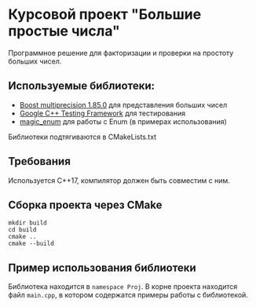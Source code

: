 # Курсовой проект "Большие простые числа"

Программное решение для факторизации и проверки на простоту больших чисел. 

## Используемые библиотеки:

* [Boost multiprecision 1.85.0](https://github.com/boostorg/multiprecision.git) для представления больших чисел
* [Google C++ Testing Framework](https://github.com/google/googletest) для тестирования
* [magic_enum](https://github.com/Neargye/magic_enum) для работы с Enum (в примерах использования)

Библиотеки подтягиваются в CMakeLists.txt

## Требования
Используется C++17, компилятор должен быть совместим с ним.

## Сборка проекта через CMake

```
mkdir build
cd build
cmake ..
cmake --build
```

## Пример использования библиотеки
Библиотека находится в ``namespace Proj``.
В корне проекта находится файл ``main.cpp``, в котором содержатся примеры работы с библиотекой.
